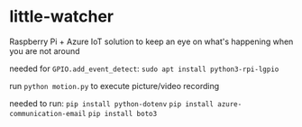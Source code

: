 # little-watcher
Raspberry Pi + Azure IoT solution to keep an eye on what's happening when you are not around


needed for `GPIO.add_event_detect`:
`sudo apt install python3-rpi-lgpio`

run `python motion.py` to execute picture/video recording

needed to run:
`pip install python-dotenv`
`pip install azure-communication-email`
`pip install boto3` <!-- AWS SDK -->